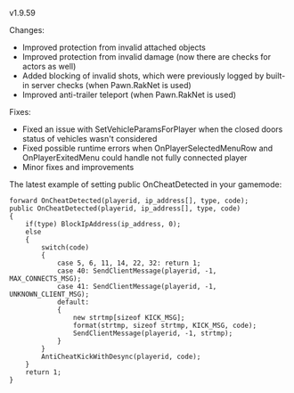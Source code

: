 v1.9.59

Changes:
* Improved protection from invalid attached objects
* Improved protection from invalid damage (now there are checks for actors as well)
* Added blocking of invalid shots, which were previously logged by built-in server checks (when Pawn.RakNet is used)
* Improved anti-trailer teleport (when Pawn.RakNet is used)

Fixes:
* Fixed an issue with SetVehicleParamsForPlayer when the closed doors status of vehicles wasn't considered
* Fixed possible runtime errors when OnPlayerSelectedMenuRow and OnPlayerExitedMenu could handle not fully connected player
* Minor fixes and improvements

The latest example of setting public OnCheatDetected in your gamemode:
```
forward OnCheatDetected(playerid, ip_address[], type, code);
public OnCheatDetected(playerid, ip_address[], type, code)
{
	if(type) BlockIpAddress(ip_address, 0);
	else
	{
		switch(code)
		{
			case 5, 6, 11, 14, 22, 32: return 1;
			case 40: SendClientMessage(playerid, -1, MAX_CONNECTS_MSG);
			case 41: SendClientMessage(playerid, -1, UNKNOWN_CLIENT_MSG);
			default:
			{
				new strtmp[sizeof KICK_MSG];
				format(strtmp, sizeof strtmp, KICK_MSG, code);
				SendClientMessage(playerid, -1, strtmp);
			}
		}
		AntiCheatKickWithDesync(playerid, code);
	}
	return 1;
}
```